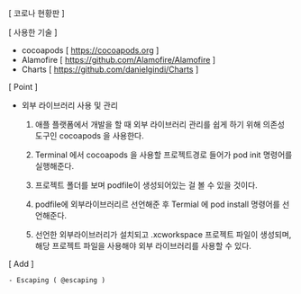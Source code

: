 [ 코로나 현황판 ]


[ 사용한 기술 ]

  - cocoapods [   https://cocoapods.org ]
  - Alamofire [ https://github.com/Alamofire/Alamofire ]
  - Charts [ https://github.com/danielgindi/Charts ] 

[ Point ] 

  - 외부 라이브러리 사용 및 관리
  
    1. 애플 플랫폼에서 개발을 할 때 외부 라이브러리 관리를 쉽게 하기 위해 의존성 도구인 cocoapods 을 사용한다.
      
    2. Terminal 에서 cocoapods 을 사용할 프로젝트경로 들어가 pod init 명령어를 실행해준다.
    
    3. 프로젝트 폴더를 보며 podfile이 생성되어있는 걸 볼 수 있을 것이다.
    
    4. podfile에 외부라이브러리르 선언해준 후 Termial 에 pod install 명령어를 선언해준다.
    
    5. 선언한 외부라이브러리가 설치되고 .xcworkspace 프로젝트 파일이 생성되며, 해당 프로젝트 파일을 사용해야 외부 라이브러리를 사용할 수 있다.
    
    
[ Add ]
    
    - Escaping ( @escaping )
    

